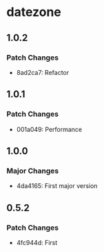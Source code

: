 # datezone

## 1.0.2

### Patch Changes

- 8ad2ca7: Refactor

## 1.0.1

### Patch Changes

- 001a049: Performance

## 1.0.0

### Major Changes

- 4da4165: First major version

## 0.5.2

### Patch Changes

- 4fc944d: First

